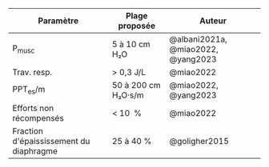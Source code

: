 | Paramètre                               | Plage proposée      | Auteur                             |
| --                                      | --                  | --                                 |
| P<sub>musc</sub>                        | 5 à 10 cm H₂O       | @albani2021a, @miao2022, @yang2023 |
| Trav. resp.                             | > 0,3 J/L           | @miao2022                          |
| PPT<sub>es</sub>/m                      | 50 à 200 cm H₂O·s/m | @miao2022, @yang2023               |
| Efforts non récompensés                 | < 10 %              | @miao2022                          |
| Fraction d'épaississement du diaphragme | 25 à 40 %           | @goligher2015                      |
